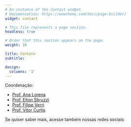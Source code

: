 ```yaml
---
# An instance of the Contact widget.
# Documentation: https://wowchemy.com/docs/page-builder/
widget: contact

# This file represents a page section.
headless: true

# Order that this section appears on the page.
weight: 10

title: Contato
subtitle:

design:
  columns: '1'
---
```


Coordenação:

- [Prof. Ana Lorena](mailto:aclorena@ita.br)
- [Prof. Elton Sbruzzi](mailto:elton@ita.br)
- [Prof. Filipe Verri](mailto:verri@ita.br)
- [Prof. Vitor Curtis](mailto:curtis@ita.br)

Se quiser saber mais, acesse também nossas redes sociais:
